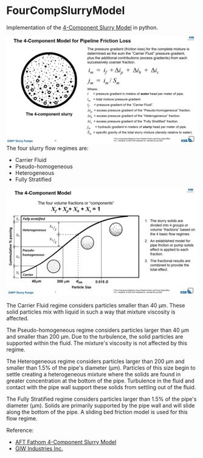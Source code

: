 
# FourCompSlurryModel

Implementation of the [4-Component Slurry Model](https://www.ksb.com/en-us/services/service-for-slurry-pumps/hydraulic-lab) in python.

![friction-loss](ref/friction-loss.png)
The four slurry flow regimes are:

- Carrier Fluid
- Pseudo-homogeneous
- Heterogeneous
- Fully Stratified

![4-component-model](ref/4-component-model.png)

The Carrier Fluid regime considers particles smaller than 40 μm. These solid particles mix with liquid in such a way that mixture viscosity is affected.

The Pseudo-homogeneous regime considers particles larger than 40 μm and smaller than 200 μm. Due to the turbulence, the solid particles are supported within the fluid. The mixture's viscosity is not affected by this regime.

The Heterogeneous regime considers particles larger than 200 μm and smaller than 1.5% of the pipe's diameter (μm). Particles of this size begin to settle creating a heterogeneous mixture where the solids are found in greater concentration at the bottom of the pipe. Turbulence in the fluid and contact with the pipe wall support these solids from settling out of the fluid.

The Fully Stratified regime considers particles larger than 1.5% of the pipe's diameter (μm). Solids are primarily supported by the pipe wall and will slide along the bottom of the pipe. A sliding bed friction model is used for this flow regime.

Reference:

- [AFT Fathom 4-Component Slurry Model](https://docs.aft.com/fathom13/4-Component-Slurry-Model.html)
- [GIW Industries Inc.](https://www.ksb.com/en-us/services/service-for-slurry-pumps/hydraulic-lab)
